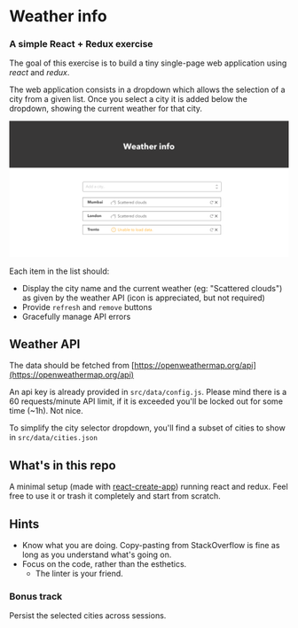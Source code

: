 # Weather info
### A simple React + Redux exercise

The goal of this exercise is to build a tiny single-page web application using *react* and *redux*.

The web application consists in a dropdown which allows the selection of a city from a given list. Once you select a city it is added below the dropdown, showing the current weather for that city.

![Mockup](weather-info.png)

Each item in the list should:
  - Display the city name and the current weather (eg: "Scattered clouds") as given by the weather API (icon is appreciated, but not required)
  - Provide `refresh` and `remove` buttons
  - Gracefully manage API errors

## Weather API
The data should be fetched from [https://openweathermap.org/api](https://openweathermap.org/api)

An api key is already provided in `src/data/config.js`. Please mind there is a 60 requests/minute API limit, if it is exceeded you'll be locked out for some time (~1h). Not nice.

To simplify the city selector dropdown, you'll find a subset of cities to show in `src/data/cities.json`

## What's in this repo
A minimal setup (made with [react-create-app](https://github.com/facebookincubator/create-react-app)) running react and redux. Feel free to use it or trash it completely and start from scratch.

## Hints
- Know what you are doing. Copy-pasting from StackOverflow is fine as long as you understand what's going on.
- Focus on the code, rather than the esthetics.
  - The linter is your friend.


### Bonus track
Persist the selected cities across sessions.
